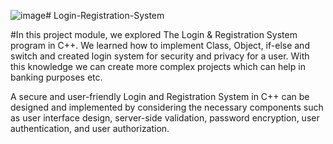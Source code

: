 ![image](https://github.com/user-attachments/assets/3238c6e6-2f1c-49fb-94dd-a90766bbda6d)# Login-Registration-System

#In this project module, we explored The Login & Registration System program in C++. We learned how to implement Class, Object, if-else and switch and created login system for security and privacy for a user. With this knowledge we can create more complex projects which can help in banking purposes etc.

A secure and user-friendly Login and Registration System in C++ can be designed and implemented by considering the necessary components such as user interface design, server-side validation, password encryption, user authentication, and user authorization.
